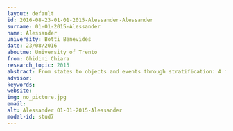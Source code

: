 ```yaml
---
layout: default 
id: 2016-08-23-01-01-2015-Alessander-Alessander
surname: 01-01-2015-Alessander
name: Alessander
university: Botti Benevides
date: 23/08/2016
aboutme: University of Trento
from: Ghidini Chiara
research_topic: 2015
abstract: From states to objects and events through stratification: A formal account and an application to data analytics
advisor: 
keywords: 
website: 
img: no_picture.jpg
email: 
alt: Alessander 01-01-2015-Alessander
modal-id: stud7
---
```

